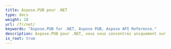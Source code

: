 ```yaml
---
title: Aspose.PUB pour .NET
type: docs
weight: 10
url: /fr/net/
keywords: "Aspose.PUB for .NET, Aspose PUB, Aspose API Reference."
description: Aspose.PUB pour .NET, vous vous concentrez uniquement sur votre logique métier au lieu d'entrer dans les détails sous-jacents du format de fichier .pub.
is_root: true
---
```

